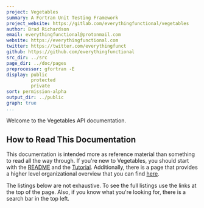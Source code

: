 ```yaml
---
project: Vegetables
summary: A Fortran Unit Testing Framework
project_website: https://gitlab.com/everythingfunctional/vegetables
author: Brad Richardson
email: everythingfunctional@protonmail.com
website: https://everythingfunctional.com
twitter: https://twitter.com/everythingfunct
github: https://github.com/everythingfunctional
src_dir: ../src
page_dir: ../doc/pages
preprocessor: gfortran -E
display: public
         protected
         private
sort: permission-alpha
output_dir: ../public
graph: true
...
```


Welcome to the Vegetables API documentation.

## How to Read This Documentation

This documentation is intended more as reference material than something to read all the way through.
If you're new to Vegetables, you should start with the [README] and the [Tutorial].
Additionally, there is a page that provides a higher level organizational overview that you can find [here](./page/Organized_Listing.html).

The listings below are not exhaustive.
To see the full listings use the links at the top of the page.
Also, if you know what you're looking for, there is a search bar in the top left.

[README]: https://gitlab.com/everythingfunctional/vegetables/-/blob/main/README.md
[Tutorial]: ./page/Tutorial.html
